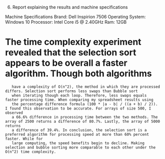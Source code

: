 6.	Report explaining the results and machine specifications

Machine Specifications
Brand: Dell Inspirion 7506
Operating System: Windows 10
Processor: Intel Core i5 @ 2.40GHz
Ram: 12GB 

   # The time complexity experiment revealed that the selection sort appears to be overall a faster algorithm. Though both algorithms 
       have a complexity of O(n^2), the method in which they are processed differs. Selection sort performs less swaps than Bubble sort  
       when iterating though each loop. Therefore, less swaps equals faster processing time. When comparing my spreadsheet results using  
       the percentage difference formula (100 * |a - b| / ((a + b) / 2)). I found this observation to be accurate. For arrays of size 500, I observed 
       a 66.6% difference in processing time between the two methods. The array of 2500 returns a difference of 80.7%. Lastly, the array of 5000 returns  
       a difference of 39.4%. In conclusion, the selection sort is a preferred algorithm for processing speed at more than 60% percent faster. While for 
       large computing, the speed benefits begin to decline. Making selection and bubble sorting more comparable to each other under the O(n^2) time complexity. 
